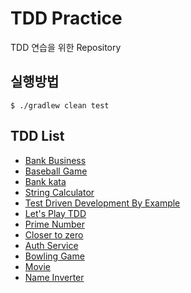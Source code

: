 # TDD Practice

TDD 연습을 위한 Repository

## 실행방법

```
$ ./gradlew clean test
```

## TDD List

- [Bank Business](bank-business/README.md)
- [Baseball Game](baseball-game/README.md)
- [Bank kata](bank-kata/README.md)
- [String Calculator](string-calculator/README.md)
- [Test Driven Development By Example](test-driven-development-by-example/README.md)
- [Let's Play TDD](lets-play-tdd/README.md)
- [Prime Number](prime-number/README.md)
- [Closer to zero](closer-to-zero/README.md)
- [Auth Service](authservice/README.md)
- [Bowling Game](bowling/README.md)
- [Movie](movie/README.md)
- [Name Inverter](name-inverter/README.md)
